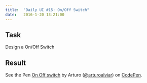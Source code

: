 ```yaml
---
title:  "Daily UI #15: On/Off Switch"
date:   2016-1-20 13:21:00
---
```


## <i class="fa fa-pencil-square-o"></i> Task

Design a On/Off Switch

<div class="simple-gal-container">
<h2><i class="fa fa-picture-o"></i> Result</h2>

<p data-height="500" data-theme-id="22231" data-slug-hash="obEyEZ" data-default-tab="result" data-user="arturoalviar" class='codepen'>See the Pen <a href='http://codepen.io/arturoalviar/pen/obEyEZ/'>On Off switch</a> by Arturo (<a href='http://codepen.io/arturoalviar'>@arturoalviar</a>) on <a href='http://codepen.io'>CodePen</a>.</p>
<script async src="//assets.codepen.io/assets/embed/ei.js"></script>

</div>
